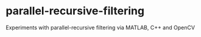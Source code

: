 # parallel-recursive-filtering
Experiments with parallel-recursive filtering via MATLAB, C++ and OpenCV
